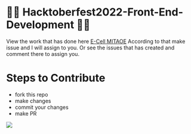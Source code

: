 # 🥇🥇 Hacktoberfest2022-Front-End-Development  🏅🏅



View the work that has done here [E-Cell MITAOE](https://ayushnandanwar08.github.io/ecell-website)
According to that make issue and I will assign to you.
Or see the issues that has created and comment there to assign you.

# Steps to Contribute 
- fork this repo
- make changes
- commit your changes
- make PR

![](/Images/Ui.png)


